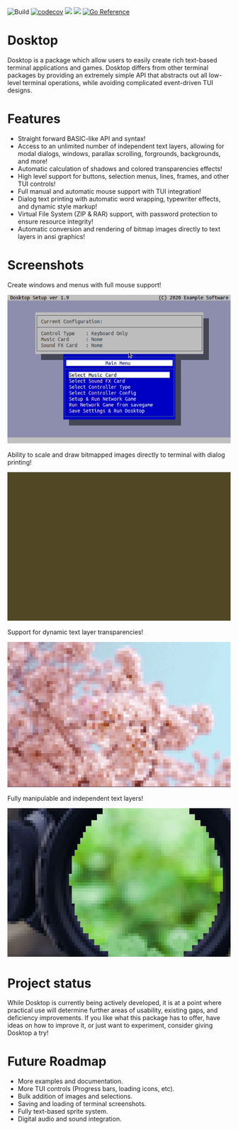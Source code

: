![Build](https://github.com/supercom32/dosktop/workflows/Build/badge.svg)
[![codecov](https://codecov.io/gh/supercom32/dosktop/branch/main/graph/badge.svg?token=V3RZE3B6IW)](https://codecov.io/gh/supercom32/dosktop)
![](https://tokei.rs/b1/github/supercom32/dosktop?category=code)
![](https://tokei.rs/b1/github/supercom32/dosktop?category=files)
[![Go Reference](https://pkg.go.dev/badge/github.com/supercom32/dosktop@main.svg)](https://pkg.go.dev/github.com/supercom32/dosktop@main)

# Dosktop

Dosktop is a package which allow users to easily create rich text-based terminal
applications and games. Dosktop differs from other terminal packages by
providing an extremely simple API that abstracts out all low-level terminal
operations, while avoiding complicated event-driven TUI designs.

# Features

* Straight forward BASIC-like API and syntax!
* Access to an unlimited number of independent text layers, allowing for modal dialogs, windows, parallax scrolling, forgrounds, backgrounds, and more!
* Automatic calculation of shadows and colored transparencies effects!
* High level support for buttons, selection menus, lines, frames, and other TUI controls!
* Full manual and automatic mouse support with TUI integration!
* Dialog text printing with automatic word wrapping, typewriter effects, and dynamic style markup!
* Virtual File System (ZIP & RAR) support, with password protection to ensure resource integrity!
* Automatic conversion and rendering of bitmap images directly to text layers in ansi graphics!

# Screenshots

Create windows and menus with full mouse support!

![alt text](https://raw.githubusercontent.com/supercom32/dosktop/main/docs/media/example_menu.gif)

Ability to scale and draw bitmapped images directly to terminal with dialog printing!

![alt text](https://raw.githubusercontent.com/supercom32/dosktop/main/docs/media/example_wave.gif)

Support for dynamic text layer transparencies!

![alt text](https://raw.githubusercontent.com/supercom32/dosktop/main/docs/media/example_sakura.gif)

Fully manipulable and independent text layers!

![alt text](https://raw.githubusercontent.com/supercom32/dosktop/main/docs/media/example_scope.gif)

# Project status

While Dosktop is currently being actively developed, it is at a point where practical use 
will determine further areas of usability, existing gaps, and deficiency improvements. If you 
like what this package has to offer, have ideas on how to improve it, or just want to
experiment, consider giving Dosktop a try! 

# Future Roadmap

* More examples and documentation.
* More TUI controls (Progress bars, loading icons, etc).
* Bulk addition of images and selections.
* Saving and loading of terminal screenshots.
* Fully text-based sprite system.
* Digital audio and sound integration. 
